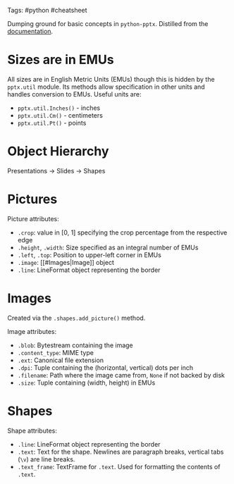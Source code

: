 Tags: #python #cheatsheet

Dumping ground for basic concepts in `python-pptx`.  Distilled from the [documentation](https://python-pptx.readthedocs.io/en/latest/index.html).

# Sizes are in EMUs
All sizes are in English Metric Units (EMUs) though this is hidden by the `pptx.util` module. Its methods allow specification in other units and handles conversion to EMUs.  Useful units are:
- `pptx.util.Inches()` - inches
- `pptx.util.Cm()` - centimeters
- `pptx.util.Pt()` - points

# Object Hierarchy
Presentations -> Slides -> Shapes

# Pictures
Picture attributes:
- `.crop`: value in [0, 1] specifying the crop percentage from the respective edge
- `.height`, `.width`: Size specified as an integral number of EMUs
- `.left`, `.top`: Position to upper-left corner in EMUs
- `.image`: [[#Images|Image]] object
- `.line`: LineFormat object representing the border

# Images
Created via the `.shapes.add_picture()` method.

Image attributes:
- `.blob`: Bytestream containing the image
- `.content_type`: MIME type
- `.ext`: Canonical file extension
- `.dpi`: Tuple containing the (horizontal, vertical) dots per inch
- `.filename`: Path where the image came from, `None` if not backed by disk
- `.size`: Tuple containing (width, height) in EMUs

# Shapes
Shape attributes:
- `.line`: LineFormat object representing the border
- `.text`: Text for the shape.  Newlines are paragraph breaks, vertical tabs (`\v`) are line breaks.
- `.text_frame`: TextFrame for `.text`.  Used for formatting the contents of `.text`.

